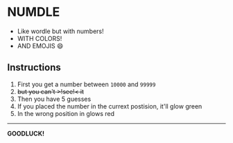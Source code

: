 # NUMDLE
* Like wordle but with numbers!
* WITH COLORS!
* AND EMOJIS :smile:

## Instructions
1. First you get a number between `10000` and `99999`
 1. ~~but you can't >!see!< it~~
2. Then you have 5 guesses
3. If you placed the number in the currext postision, it'll glow green
 4. In the wrong position in glows red

****

**GOODLUCK!**